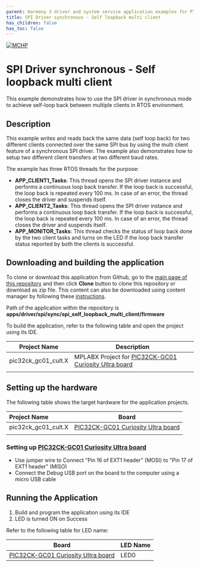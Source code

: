 ```yaml
---
parent: Harmony 3 driver and system service application examples for PIC32CK-GC/SG family
title: SPI Driver synchronous - Self loopback multi client 
has_children: false
has_toc: false
---
```


[![MCHP](https://www.microchip.com/ResourcePackages/Microchip/assets/dist/images/logo.png)](https://www.microchip.com)

# SPI Driver synchronous - Self loopback multi client

This example demonstrates how to use the SPI driver in synchronous mode to achieve self-loop back between multiple clients in RTOS environment.

## Description

This example writes and reads back the same data (self loop back) for two different clients connected over the same SPI bus by using the multi client feature of a synchronous SPI driver. The example also demonstrates how to setup two different client transfers at two different baud rates.

The example has three RTOS threads for the purpose:

- **APP_CLIENT1_Tasks**: This thread opens the SPI driver instance and performs a continuous loop back transfer. If the loop back is successful, the loop back is repeated every 100 ms. In case of an error, the thread closes the driver and suspends itself.
- **APP_CLIENT2_Tasks**: This thread opens the SPI driver instance and performs a continuous loop back transfer. If the loop back is successful, the loop back is repeated every 100 ms. In case of an error, the thread closes the driver and suspends itself.
- **APP_MONITOR_Tasks**: This thread checks the status of loop back done by the two client tasks and turns on the LED if the loop back transfer status reported by both the clients is successful.

## Downloading and building the application

To clone or download this application from Github, go to the [main page of this repository](https://github.com/Microchip-MPLAB-Harmony/core_apps_pic32ck_sg_gc) and then click **Clone** button to clone this repository or download as zip file.
This content can also be downloaded using content manager by following these [instructions](https://github.com/Microchip-MPLAB-Harmony/contentmanager/wiki).

Path of the application within the repository is **apps/driver/spi/sync/spi_self_loopback_multi_client/firmware**

To build the application, refer to the following table and open the project using its IDE.

| Project Name      | Description                                    |
| ----------------- | ---------------------------------------------- |
| pic32ck_gc01_cult.X    | MPLABX Project for [PIC32CK-GC01 Curiosity Ultra board]()|
|||

## Setting up the hardware

The following table shows the target hardware for the application projects.

| Project Name| Board|
|:---------|:---------:|
| pic32ck_gc01_cult.X    | [PIC32CK-GC01 Curiosity Ultra board]()|
|||

### Setting up [PIC32CK-GC01 Curiosity Ultra board]()

- Use jumper wire to Connect "Pin 16 of EXT1 header" (MOSI) to "Pin 17 of EXT1 header" (MISO)
- Connect the Debug USB port on the board to the computer using a micro USB cable

## Running the Application

1. Build and program the application using its IDE
2. LED is turned ON on Success

Refer to the following table for LED name:

| Board | LED Name |
| ----- | -------- |
|  [PIC32CK-GC01 Curiosity Ultra board]() | LED0 |
